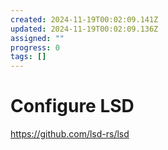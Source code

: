 ```yaml
---
created: 2024-11-19T00:02:09.141Z
updated: 2024-11-19T00:02:09.136Z
assigned: ""
progress: 0
tags: []
---
```


# Configure LSD

https://github.com/lsd-rs/lsd
